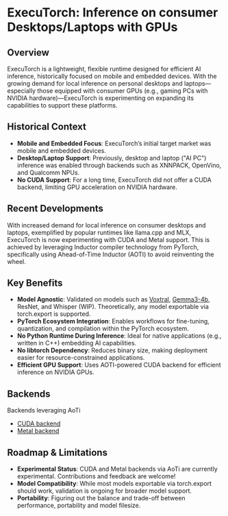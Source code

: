 # ExecuTorch: Inference on consumer Desktops/Laptops with GPUs

## Overview

ExecuTorch is a lightweight, flexible runtime designed for efficient AI inference, historically focused on mobile and embedded devices. With the growing demand for local inference on personal desktops and laptops—especially those equipped with consumer GPUs (e.g., gaming PCs with NVIDIA hardware)—ExecuTorch is experimenting on expanding its capabilities to support these platforms.

## Historical Context
- **Mobile and Embedded Focus**: ExecuTorch’s initial target market was mobile and embedded devices.
- **Desktop/Laptop Support**: Previously, desktop and laptop ("AI PC") inference was enabled through backends such as XNNPACK, OpenVino, and Qualcomm NPUs.
- **No CUDA Support**: For a long time, ExecuTorch did not offer a CUDA backend, limiting GPU acceleration on NVIDIA hardware.

## Recent Developments
With increased demand for local inference on consumer desktops and laptops, exemplified by popular runtimes like llama.cpp and MLX, ExecuTorch is now experimenting with CUDA and Metal support. This is achieved by leveraging Inductor compiler technology from PyTorch, specifically using Ahead-of-Time Inductor (AOTI) to avoid reinventing the wheel.

## Key Benefits
- **Model Agnostic**: Validated on models such as [Voxtral](../examples/models/voxtral), [Gemma3-4b](../examples/models/gemma3), ResNet, and Whisper (WIP). Theoretically, any model exportable via torch.export is supported.
- **PyTorch Ecosystem Integration**: Enables workflows for fine-tuning, quantization, and compilation within the PyTorch ecosystem.
- **No Python Runtime During Inference**: Ideal for native applications (e.g., written in C++) embedding AI capabilities.
- **No libtorch Dependency**: Reduces binary size, making deployment easier for resource-constrained applications.
- **Efficient GPU Support**: Uses AOTI-powered CUDA backend for efficient inference on NVIDIA GPUs.

## Backends

Backends leveraging AoTi
- [CUDA backend](../backends/cuda)
- [Metal backend](../backends/apple/metal)

## Roadmap & Limitations
- **Experimental Status**: CUDA and Metal backends via AoTi are currently experimental. Contributions and feedback are welcome!
- **Model Compatibility**: While most models exportable via torch.export should work, validation is ongoing for broader model support.
- **Portability**: Figuring out the balance and trade-off between performance, portability and model filesize.
